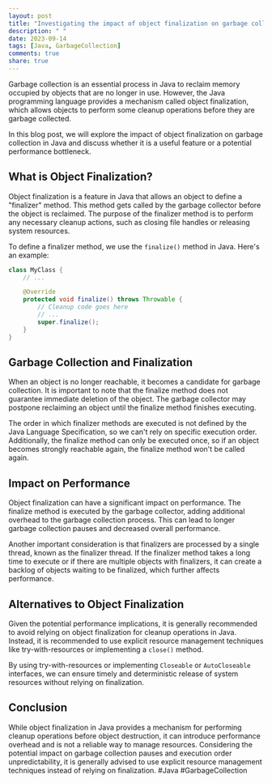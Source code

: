 ```yaml
---
layout: post
title: "Investigating the impact of object finalization on garbage collection in Java"
description: " "
date: 2023-09-14
tags: [Java, GarbageCollection]
comments: true
share: true
---
```


Garbage collection is an essential process in Java to reclaim memory occupied by objects that are no longer in use. However, the Java programming language provides a mechanism called object finalization, which allows objects to perform some cleanup operations before they are garbage collected.

In this blog post, we will explore the impact of object finalization on garbage collection in Java and discuss whether it is a useful feature or a potential performance bottleneck.

## What is Object Finalization?

Object finalization is a feature in Java that allows an object to define a "finalizer" method. This method gets called by the garbage collector before the object is reclaimed. The purpose of the finalizer method is to perform any necessary cleanup actions, such as closing file handles or releasing system resources.

To define a finalizer method, we use the `finalize()` method in Java. Here's an example:

```java
class MyClass {
    // ...

    @Override
    protected void finalize() throws Throwable {
        // Cleanup code goes here
        // ...
        super.finalize();
    }
}
```

## Garbage Collection and Finalization

When an object is no longer reachable, it becomes a candidate for garbage collection. It is important to note that the finalize method does not guarantee immediate deletion of the object. The garbage collector may postpone reclaiming an object until the finalize method finishes executing.

The order in which finalizer methods are executed is not defined by the Java Language Specification, so we can't rely on specific execution order. Additionally, the finalize method can only be executed once, so if an object becomes strongly reachable again, the finalize method won't be called again.

## Impact on Performance

Object finalization can have a significant impact on performance. The finalize method is executed by the garbage collector, adding additional overhead to the garbage collection process. This can lead to longer garbage collection pauses and decreased overall performance.

Another important consideration is that finalizers are processed by a single thread, known as the finalizer thread. If the finalizer method takes a long time to execute or if there are multiple objects with finalizers, it can create a backlog of objects waiting to be finalized, which further affects performance.

## Alternatives to Object Finalization

Given the potential performance implications, it is generally recommended to avoid relying on object finalization for cleanup operations in Java. Instead, it is recommended to use explicit resource management techniques like try-with-resources or implementing a `close()` method.

By using try-with-resources or implementing `Closeable` or `AutoCloseable` interfaces, we can ensure timely and deterministic release of system resources without relying on finalization.

## Conclusion

While object finalization in Java provides a mechanism for performing cleanup operations before object destruction, it can introduce performance overhead and is not a reliable way to manage resources. Considering the potential impact on garbage collection pauses and execution order unpredictability, it is generally advised to use explicit resource management techniques instead of relying on finalization. #Java #GarbageCollection